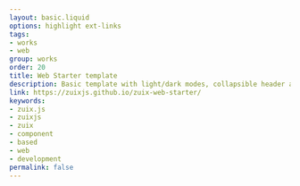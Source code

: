 ```yaml
---
layout: basic.liquid
options: highlight ext-links
tags:
- works
- web
group: works
order: 20
title: Web Starter template
description: Basic template with light/dark modes, collapsible header and FAB menu. The one used for this page.
link: https://zuixjs.github.io/zuix-web-starter/
keywords:
- zuix.js
- zuixjs
- zuix
- component
- based
- web
- development
permalink: false
---
```

